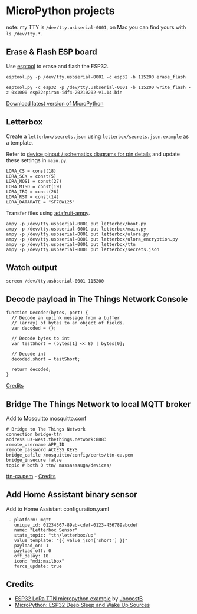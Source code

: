 # MicroPython projects

note: my TTY is `/dev/tty.usbserial-0001`, on Mac you can find yours with `ls /dev/tty.*`.

## Erase & Flash ESP board

Use [esptool](https://github.com/espressif/esptool) to erase and flash the ESP32.

`esptool.py -p /dev/tty.usbserial-0001 -c esp32 -b 115200 erase_flash`

`esptool.py -c esp32 -p /dev/tty.usbserial-0001 -b 115200 write_flash -z 0x1000 esp32spiram-idf4-20210202-v1.14.bin`

[Download latest version of MicroPython](https://micropython.org/download/esp32/)

## Letterbox

Create a `letterbox/secrets.json` using `letterbox/secrets.json.example` as a template.

Refer to [device pinout / schematics diagrams for pin details](https://www.thethingsnetwork.org/forum/t/big-esp32-sx127x-topic-part-3/18436) and update these settings in `main.py`.

```
LORA_CS = const(18)
LORA_SCK = const(5)
LORA_MOSI = const(27)
LORA_MISO = const(19)
LORA_IRQ = const(26)
LORA_RST = const(14)
LORA_DATARATE = "SF7BW125"
```

Transfer files using [adafruit-ampy](https://pypi.org/project/adafruit-ampy/).

```
ampy -p /dev/tty.usbserial-0001 put letterbox/boot.py
ampy -p /dev/tty.usbserial-0001 put letterbox/main.py
ampy -p /dev/tty.usbserial-0001 put letterbox/ulora.py
ampy -p /dev/tty.usbserial-0001 put letterbox/ulora_encryption.py
ampy -p /dev/tty.usbserial-0001 put letterbox/ttn
ampy -p /dev/tty.usbserial-0001 put letterbox/secrets.json
```

## Watch output

`screen /dev/tty.usbserial-0001 115200`

## Decode payload in The Things Network Console

```
function Decoder(bytes, port) {
  // Decode an uplink message from a buffer
  // (array) of bytes to an object of fields.
  var decoded = {};

  // Decode bytes to int
  var testShort = (bytes[1] << 8) | bytes[0];

  // Decode int 
  decoded.short = testShort;

  return decoded;
}
```

[Credits](https://core-electronics.com.au/tutorials/encoding-and-decoding-payloads-on-the-things-network.html)

## Bridge The Things Network to local MQTT broker

Add to Mosquitto mosquitto.conf

```
# Bridge to The Things Network
connection bridge-ttn
address us-west.thethings.network:8883
remote_username APP_ID
remote_password ACCESS_KEYS
bridge_cafile /mosquitto/config/certs/ttn-ca.pem
bridge_insecure false
topic # both 0 ttn/ massassauga/devices/
```

[ttn-ca.pem](https://console.thethingsnetwork.org/mqtt-ca.pem) - [Credits](https://koen.vervloesem.eu/blog/bridge-the-things-network-to-your-local-mqtt-broker/)

## Add Home Assistant binary sensor

Add to Home Assistant configuration.yaml

```
 - platform: mqtt
   unique_id: 01234567-89ab-cdef-0123-456789abcdef
   name: "Letterbox Sensor"
   state_topic: "ttn/letterbox/up"
   value_template: "{{ value_json['short'] }}"
   payload_on: 1
   payload_off: 0
   off_delay: 10
   icon: "mdi:mailbox"
   force_update: true
```

## Credits

 * [ESP32 LoRa TTN micropython example](https://gist.github.com/JoooostB/3ec62aaba6282660b9f8dd2e01cf24e5) by [JoooostB](https://gist.github.com/JoooostB)
 * [MicroPython: ESP32 Deep Sleep and Wake Up Sources](https://randomnerdtutorials.com/micropython-esp32-deep-sleep-wake-up-sources/)
